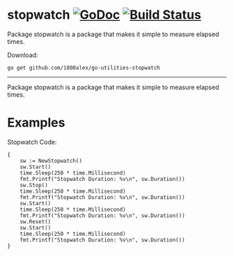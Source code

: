 # stopwatch [![GoDoc](https://godoc.org/github.com/1800alex/go-utilities-stopwatch?status.svg)](https://godoc.org/github.com/1800alex/go-utilities-stopwatch) [![Build Status](https://travis-ci.com/1800alex/go-utilities-stopwatch.png?branch=master)](https://travis-ci.com/1800alex/go-utilities-stopwatch)
Package stopwatch is a package that makes it simple to measure elapsed times.

Download:
```shell
go get github.com/1800alex/go-utilities-stopwatch
```

* * *
Package stopwatch is a package that makes it simple to measure elapsed times.





# Examples

Stopwatch
Code:

```
{
	sw := NewStopwatch()
	sw.Start()
	time.Sleep(250 * time.Millisecond)
	fmt.Printf("Stopwatch Duration: %v\n", sw.Duration())
	sw.Stop()
	time.Sleep(250 * time.Millisecond)
	fmt.Printf("Stopwatch Duration: %v\n", sw.Duration())
	sw.Start()
	time.Sleep(250 * time.Millisecond)
	fmt.Printf("Stopwatch Duration: %v\n", sw.Duration())
	sw.Reset()
	sw.Start()
	time.Sleep(250 * time.Millisecond)
	fmt.Printf("Stopwatch Duration: %v\n", sw.Duration())
}
```



